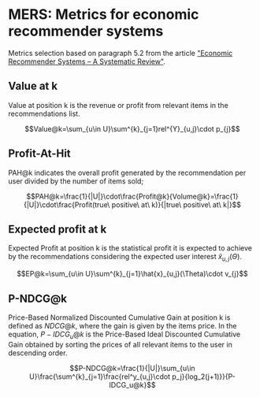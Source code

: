 # MERS: Metrics for economic recommender systems

Metrics selection based on paragraph 5.2 from the article ["Economic Recommender Systems – A Systematic Review"](https://arxiv.org/pdf/2308.11998.pdf).

## Value at k

Value at position k is the revenue or profit from relevant items in the recommendations list.

$$Value@k=\sum_{u\in U}\sum^{k}_{j=1}rel^{Y}_{u,j}\cdot p_{j}$$

## Profit-At-Hit

PAH@k indicates the overall profit generated by the recommendation per user divided by the number of items sold;

$$PAH@k=\frac{1}{|U|}\cdot\frac{Profit@k}{Volume@k}=\frac{1}{|U|}\cdot\frac{Profit(true\ positive\ at\ k)}{|true\ positive\ at\ k|}$$

## Expected profit at k

Expected Profit at position k is the statistical profit it is expected to achieve by the recommendations considering the expected user interest $\hat{x}_{u,j}(\Theta)$.

$$EP@k=\sum_{u\in U}\sum^{k}_{j=1}\hat{x}_{u,j}(\Theta)\cdot v_{j}$$

## P-NDCG@k

Price-Based Normalized Discounted Cumulative Gain  at position k is defined as $NDCG@k$, where the gain is given by the items price. In the equation, $P-IDCG_u@k$ is the Price-Based Ideal Discounted Cumulative Gain obtained by sorting the prices of all relevant items to the user in descending order.

$$P-NDCG@k=\frac{1}{|U|}\sum_{u\in U}\frac{\sum^{k}_{j=1}\frac{rel^y_{u,j}\cdot p_j}{log_2(j+1)}}{P-IDCG_u@k}$$